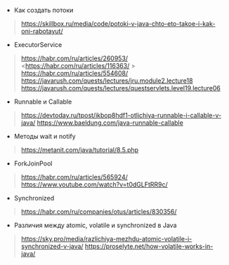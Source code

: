 * Как создать потоки

> <https://skillbox.ru/media/code/potoki-v-java-chto-eto-takoe-i-kak-oni-rabotayut/>

* ExecutorService

> <https://habr.com/ru/articles/260953/>    
> <https://habr.com/ru/articles/116363/ >
> <https://habr.com/ru/articles/554608/>
> <https://javarush.com/quests/lectures/jru.module2.lecture18>
> <https://javarush.com/quests/lectures/questservlets.level19.lecture06>

* Runnable и Callable

> <https://devtoday.ru/tpost/ikbop8hdf1-otlichiya-runnable-i-callable-v-java/>
> <https://www.baeldung.com/java-runnable-callable>
>

* Методы wait и notify

> <https://metanit.com/java/tutorial/8.5.php>

* ForkJoinPool

> <https://habr.com/ru/articles/565924/>
> <https://www.youtube.com/watch?v=t0dGLFtRR9c/>

* Synchronized

> <https://habr.com/ru/companies/otus/articles/830356/>


* Различия между atomic, volatile и synchronized в Java

> <https://sky.pro/media/razlichiya-mezhdu-atomic-volatile-i-synchronized-v-java/>
> <https://proselyte.net/how-volatile-works-in-java/>
